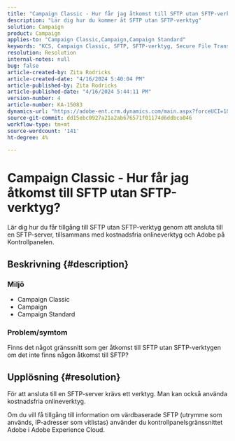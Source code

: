```yaml
---
title: "Campaign Classic - Hur får jag åtkomst till SFTP utan SFTP-verktyg?"
description: "Lär dig hur du kommer åt SFTP utan SFTP-verktyg"
solution: Campaign
product: Campaign
applies-to: "Campaign Classic,Campaign,Campaign Standard"
keywords: "KCS, Campaign Classic, SFTP, SFTP-verktyg, Secure File Transfer Protocol "
resolution: Resolution
internal-notes: null
bug: false
article-created-by: Zita Rodricks
article-created-date: "4/16/2024 5:40:04 PM"
article-published-by: Zita Rodricks
article-published-date: "4/16/2024 5:44:11 PM"
version-number: 4
article-number: KA-15083
dynamics-url: "https://adobe-ent.crm.dynamics.com/main.aspx?forceUCI=1&pagetype=entityrecord&etn=knowledgearticle&id=abe68058-18fc-ee11-a1ff-6045bd0065b6"
source-git-commit: dd15ebc0927a21a2ab676571f01174d6ddbca046
workflow-type: tm+mt
source-wordcount: '141'
ht-degree: 4%

---
```


# Campaign Classic - Hur får jag åtkomst till SFTP utan SFTP-verktyg?


Lär dig hur du får tillgång till SFTP utan SFTP-verktyg genom att ansluta till en SFTP-server, tillsammans med kostnadsfria onlineverktyg och Adobe på Kontrollpanelen.

## Beskrivning {#description}


### Miljö

- Campaign Classic
- Campaign
- Campaign Standard


### Problem/symtom

Finns det något gränssnitt som ger åtkomst till SFTP utan SFTP-verktygen om det inte finns någon åtkomst till SFTP?




## Upplösning {#resolution}


För att ansluta till en SFTP-server krävs ett verktyg. Man kan också använda kostnadsfria onlineverktyg.

Om du vill få tillgång till information om värdbaserade SFTP (utrymme som används, IP-adresser som vitlistas) använder du kontrollpanelsgränssnittet Adobe i Adobe Experience Cloud.
